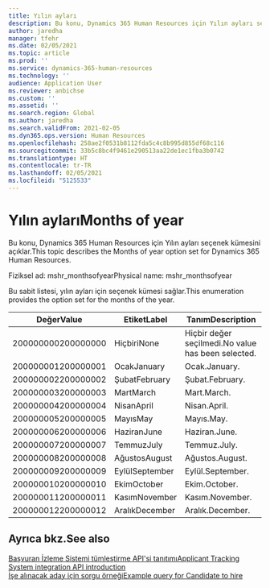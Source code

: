 ```yaml
---
title: Yılın ayları
description: Bu konu, Dynamics 365 Human Resources için Yılın ayları seçenek kümesini açıklar.
author: jaredha
manager: tfehr
ms.date: 02/05/2021
ms.topic: article
ms.prod: ''
ms.service: dynamics-365-human-resources
ms.technology: ''
audience: Application User
ms.reviewer: anbichse
ms.custom: ''
ms.assetid: ''
ms.search.region: Global
ms.author: jaredha
ms.search.validFrom: 2021-02-05
ms.dyn365.ops.version: Human Resources
ms.openlocfilehash: 258ae2f0531b8112fda5c4c8b995d855df68c116
ms.sourcegitcommit: 33b5c8bc4f9461e290513aa22de1ec1fba3b0742
ms.translationtype: HT
ms.contentlocale: tr-TR
ms.lasthandoff: 02/05/2021
ms.locfileid: "5125533"
---
```

# <a name="months-of-year"></a><span data-ttu-id="b77fc-103">Yılın ayları</span><span class="sxs-lookup"><span data-stu-id="b77fc-103">Months of year</span></span>

<span data-ttu-id="b77fc-104">Bu konu, Dynamics 365 Human Resources için Yılın ayları seçenek kümesini açıklar.</span><span class="sxs-lookup"><span data-stu-id="b77fc-104">This topic describes the Months of year option set for Dynamics 365 Human Resources.</span></span>

<span data-ttu-id="b77fc-105">Fiziksel ad: mshr_monthsofyear</span><span class="sxs-lookup"><span data-stu-id="b77fc-105">Physical name: mshr_monthsofyear</span></span>

<span data-ttu-id="b77fc-106">Bu sabit listesi, yılın ayları için seçenek kümesi sağlar.</span><span class="sxs-lookup"><span data-stu-id="b77fc-106">This enumeration provides the option set for the months of the year.</span></span>

| <span data-ttu-id="b77fc-107">Değer</span><span class="sxs-lookup"><span data-stu-id="b77fc-107">Value</span></span> | <span data-ttu-id="b77fc-108">Etiket</span><span class="sxs-lookup"><span data-stu-id="b77fc-108">Label</span></span> | <span data-ttu-id="b77fc-109">Tanım</span><span class="sxs-lookup"><span data-stu-id="b77fc-109">Description</span></span> |
| --- | --- | --- |
| <span data-ttu-id="b77fc-110">200000000</span><span class="sxs-lookup"><span data-stu-id="b77fc-110">200000000</span></span> | <span data-ttu-id="b77fc-111">Hiçbiri</span><span class="sxs-lookup"><span data-stu-id="b77fc-111">None</span></span> | <span data-ttu-id="b77fc-112">Hiçbir değer seçilmedi.</span><span class="sxs-lookup"><span data-stu-id="b77fc-112">No value has been selected.</span></span> |
| <span data-ttu-id="b77fc-113">200000001</span><span class="sxs-lookup"><span data-stu-id="b77fc-113">200000001</span></span> | <span data-ttu-id="b77fc-114">Ocak</span><span class="sxs-lookup"><span data-stu-id="b77fc-114">January</span></span> | <span data-ttu-id="b77fc-115">Ocak.</span><span class="sxs-lookup"><span data-stu-id="b77fc-115">January.</span></span> |
| <span data-ttu-id="b77fc-116">200000002</span><span class="sxs-lookup"><span data-stu-id="b77fc-116">200000002</span></span> | <span data-ttu-id="b77fc-117">Şubat</span><span class="sxs-lookup"><span data-stu-id="b77fc-117">February</span></span> | <span data-ttu-id="b77fc-118">Şubat.</span><span class="sxs-lookup"><span data-stu-id="b77fc-118">February.</span></span> |
| <span data-ttu-id="b77fc-119">200000003</span><span class="sxs-lookup"><span data-stu-id="b77fc-119">200000003</span></span> | <span data-ttu-id="b77fc-120">Mart</span><span class="sxs-lookup"><span data-stu-id="b77fc-120">March</span></span> | <span data-ttu-id="b77fc-121">Mart.</span><span class="sxs-lookup"><span data-stu-id="b77fc-121">March.</span></span> |
| <span data-ttu-id="b77fc-122">200000004</span><span class="sxs-lookup"><span data-stu-id="b77fc-122">200000004</span></span> | <span data-ttu-id="b77fc-123">Nisan</span><span class="sxs-lookup"><span data-stu-id="b77fc-123">April</span></span> | <span data-ttu-id="b77fc-124">Nisan.</span><span class="sxs-lookup"><span data-stu-id="b77fc-124">April.</span></span> |
| <span data-ttu-id="b77fc-125">200000005</span><span class="sxs-lookup"><span data-stu-id="b77fc-125">200000005</span></span> | <span data-ttu-id="b77fc-126">Mayıs</span><span class="sxs-lookup"><span data-stu-id="b77fc-126">May</span></span> | <span data-ttu-id="b77fc-127">Mayıs.</span><span class="sxs-lookup"><span data-stu-id="b77fc-127">May.</span></span> |
| <span data-ttu-id="b77fc-128">200000006</span><span class="sxs-lookup"><span data-stu-id="b77fc-128">200000006</span></span> | <span data-ttu-id="b77fc-129">Haziran</span><span class="sxs-lookup"><span data-stu-id="b77fc-129">June</span></span> | <span data-ttu-id="b77fc-130">Haziran.</span><span class="sxs-lookup"><span data-stu-id="b77fc-130">June.</span></span> |
| <span data-ttu-id="b77fc-131">200000007</span><span class="sxs-lookup"><span data-stu-id="b77fc-131">200000007</span></span> | <span data-ttu-id="b77fc-132">Temmuz</span><span class="sxs-lookup"><span data-stu-id="b77fc-132">July</span></span> | <span data-ttu-id="b77fc-133">Temmuz.</span><span class="sxs-lookup"><span data-stu-id="b77fc-133">July.</span></span> |
| <span data-ttu-id="b77fc-134">200000008</span><span class="sxs-lookup"><span data-stu-id="b77fc-134">200000008</span></span> | <span data-ttu-id="b77fc-135">Ağustos</span><span class="sxs-lookup"><span data-stu-id="b77fc-135">August</span></span> | <span data-ttu-id="b77fc-136">Ağustos.</span><span class="sxs-lookup"><span data-stu-id="b77fc-136">August.</span></span> |
| <span data-ttu-id="b77fc-137">200000009</span><span class="sxs-lookup"><span data-stu-id="b77fc-137">200000009</span></span> | <span data-ttu-id="b77fc-138">Eylül</span><span class="sxs-lookup"><span data-stu-id="b77fc-138">September</span></span> | <span data-ttu-id="b77fc-139">Eylül.</span><span class="sxs-lookup"><span data-stu-id="b77fc-139">September.</span></span> |
| <span data-ttu-id="b77fc-140">200000010</span><span class="sxs-lookup"><span data-stu-id="b77fc-140">200000010</span></span> | <span data-ttu-id="b77fc-141">Ekim</span><span class="sxs-lookup"><span data-stu-id="b77fc-141">October</span></span> | <span data-ttu-id="b77fc-142">Ekim.</span><span class="sxs-lookup"><span data-stu-id="b77fc-142">October.</span></span> |
| <span data-ttu-id="b77fc-143">200000011</span><span class="sxs-lookup"><span data-stu-id="b77fc-143">200000011</span></span> | <span data-ttu-id="b77fc-144">Kasım</span><span class="sxs-lookup"><span data-stu-id="b77fc-144">November</span></span> | <span data-ttu-id="b77fc-145">Kasım.</span><span class="sxs-lookup"><span data-stu-id="b77fc-145">November.</span></span> |
| <span data-ttu-id="b77fc-146">200000012</span><span class="sxs-lookup"><span data-stu-id="b77fc-146">200000012</span></span> | <span data-ttu-id="b77fc-147">Aralık</span><span class="sxs-lookup"><span data-stu-id="b77fc-147">December</span></span> | <span data-ttu-id="b77fc-148">Aralık.</span><span class="sxs-lookup"><span data-stu-id="b77fc-148">December.</span></span> |

## <a name="see-also"></a><span data-ttu-id="b77fc-149">Ayrıca bkz.</span><span class="sxs-lookup"><span data-stu-id="b77fc-149">See also</span></span>

[<span data-ttu-id="b77fc-150">Başvuran İzleme Sistemi tümleştirme API'si tanıtımı</span><span class="sxs-lookup"><span data-stu-id="b77fc-150">Applicant Tracking System integration API introduction</span></span>](hr-admin-integration-ats-api-introduction.md)<br>
[<span data-ttu-id="b77fc-151">İşe alınacak aday için sorgu örneği</span><span class="sxs-lookup"><span data-stu-id="b77fc-151">Example query for Candidate to hire</span></span>](hr-admin-integration-ats-api-candidate-to-hire-example-query.md)
